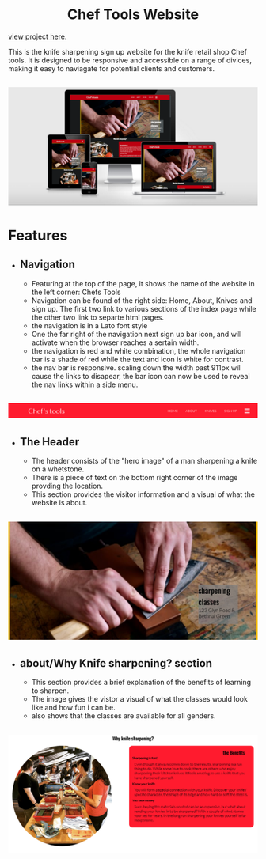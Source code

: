 <h1 align="center">Chef Tools Website</h1>

[view project here.](https://marmiteontoast.github.io/project-portfolio-1/)

This is the knife sharpening sign up website for the knife retail shop Chef tools. It is designed to be responsive and accessible on a range of divices, making it easy to naviagate for potential clients and customers.

<h2 align="center"><img src="assets/css/images/responsive-screenshot.png"></h2>

<h1>Features</h1>

- ## Navigation

    -  Featuring at the top of the page, it shows the name of the website in the left corner: Chefs Tools
    -  Navigation can be found of the right side: Home, About, Knives and sign up. The first two link to various sections of the index page while the other two link to separte html pages.
    -  the navigation is in a Lato font style 
    -  One the far right of the navigation next sign up bar icon, and will activate when the browser reaches a sertain width.
    -  the navigation is red and white combination, the whole navigation bar is a shade of red while the text and icon is white for contrast.
    -  the nav bar is responsive. scaling down the width past 911px will cause the links to disapear, the bar icon can now be used to reveal the nav links within a side menu.

<h2><img src="assets/css/images/nav-screen-shot.png"></h2>

  
  - ## The Header

    - The header consists of the "hero image" of a man sharpening a knife on a whetstone. 
    - There is a piece of text on the bottom right corner of the image provding the location. 
    - This section provides the visitor information and a visual of what the website is about. 

<h2><img src="assets/css/images/header-screenshot.png"></h2>

- ## about/Why Knife sharpening? section

    - This section provides a brief explanation of the benefits of learning to sharpen. 
    - The image gives the vistor a visual of what the classes would look like and how fun i can be. 
    - also shows that the classes are available for all genders.

<h2><img src="assets/css/images/about-section-screenshot.png"></h2>
